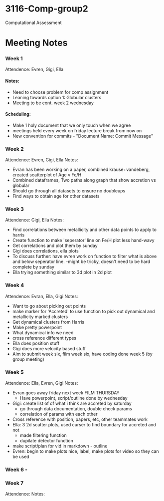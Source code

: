 # 3116-Comp-group2
Computational Assessment 
# Meeting Notes
### Week 1
Attendence: Evren, Gigi, Ella

#### Notes:

- Need to choose problem for comp assignment
- Leaning towards option 1: Globular clusters
- Meeting to be cont. week 2 wednesday

#### Scheduling:

- Make 1 holy document that we only touch when we agree
- meetings held every week on friday lecture break from now on
- New convention for commits - "Document Name: Commit Message"

### Week 2
Attendence: Evren, Gigi, Ella
Notes:
- Evran has been working on a paper, combined krause+vandeberg, created scatterplot of Age v Fe/H
- Combined dataframes, Two paths along graph that show accretion vs globular
- Should go through all datasets to ensure no doubleups 
- Find ways to obtain age for other datasets
### Week 3
Attendence: Gigi, Ella
Notes: 
- Find correlations between metallicity and other data points to apply to harris
- Create function to make 'seperator' line on Fe/H plot less hand-wavy 
- Get correlations and plot them by sunday
- Gigi does correlations, ella plots
- To discuss further: have evren work on function to filter what is above and below seperator line. -might be tricky, doesn't need to be hard complete by sunday
- Ella trying something similar to 3d plot in 2d plot
### Week 4
Attendence: Evran, Ella, Gigi
Notes:
- Want to go about picking out points
- make marker for 'Accreted' to use function to pick out dynamical and metallicity marked clusters
- Get dynamical clusters from Harris
- Make pretty powerpoint 
- What dynamical info we need
- cross reference different types
- Ella does position stuff
- Gigi does more velocity based stuff
- Aim to submit week six, film week six, have coding done week 5 (by group meeting)
### Week 5
Attendence: Ella, Evren, Gigi
Notes:
- Evran goes away friday next week FILM THURSDAY
    - Have powerpoint, script/outline done by wednesday
- Gigi: create list of of what i think are accreted by saturday
    - go through data documentation, double check params
    - correlation of params with each other
- Cross reference with position, papers, etc, other teammates work
- Ella: 3 2d scatter plots, used curser to find boundary for accreted and not
    - made filtering function
    - dupilate detector function
- make script/plan for vid in markdown  - outline
- Evren: begin to make plots nice, label, make plots for video so they can be used
### Week 6 - 
### Week 7
Attendence: 
Notes: